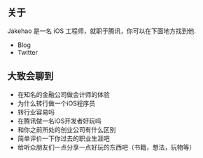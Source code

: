## 关于

Jakehao 是一名 iOS 工程师，就职于腾讯，你可以在下面地方找到他.

* Blog
* Twitter

## 大致会聊到

* 在知名的金融公司做会计师的体验
* 为什么转行做一个iOS程序员
* 转行业容易吗
* 在腾讯做一名iOS开发者好玩吗
* 和你之前所处的创业公司有什么区别
* 简单评价一下你过去的职业生涯吧
* 给听众朋友们一点分享一点好玩的东西吧（书籍，想法，玩物等）
